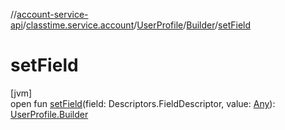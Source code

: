 //[account-service-api](../../../../index.md)/[classtime.service.account](../../index.md)/[UserProfile](../index.md)/[Builder](index.md)/[setField](set-field.md)

# setField

[jvm]\
open fun [setField](set-field.md)(field: Descriptors.FieldDescriptor, value: [Any](https://kotlinlang.org/api/latest/jvm/stdlib/kotlin/-any/index.html)): [UserProfile.Builder](index.md)
